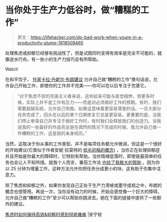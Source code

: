 # 当你处于生产力低谷时，做“糟糕的工作”

> 原文：<https://lifehacker.com/do-bad-work-when-youre-in-a-productivity-slump-1818508465>

处理焦虑或抑郁已经够有挑战性了，但是试图同时变得有效率是完全不可能的，就像逆水行舟。有一些小的生产力技巧会有所帮助。

Watch

在和平饺子， [作家卡拉·丹妮尔·布朗建议](https://www.peacefuldumpling.com/stay-productive) 允许自己做“糟糕的工作”换句话说，允许自己开始工作，即使你的工作并不完美——你可以在以后专注于完善它。

> “对于焦虑不安的完美主义者来说，这听起来可能与直觉相悖，但更多时候，实际上并不是工作有压力——而是对必须做好工作的预期。有时，我们需要超越系统，允许自己吮吸，如果这意味着更容易落笔的话。一旦大部分任务完成了，回头在以后的某个日期修复它总是更容易。更重要的是，当我们停止审查自己并专注于做好工作时，有时我们会释放我们的创造力。当我说我的一些最好的作品完全是在偶然的情况下完成的时候，我允许自己做一件糟糕的工作，这是我的亲身经历。”

当然，这取决于你从事的工作类型。并不是每项任务都允许微调，但这是一个很好的开始建议(它类似于作者安妮·拉莫特的 [低劣初稿的概念)](http://lifehacker.com/when-writing-your-first-draft-dont-be-afraid-to-write-1692572440#_ga=2.164956031.1984659243.1505746704-1268082208.1431441811) ，当你正在处理抑郁症并且开始是你最大的障碍时，它特别有帮助。当你情绪低落时，即使是最简单的任务也会让人不知所措。就我个人而言，番茄工作法 [也给了我极大的帮助](http://www.thewildwong.com/working-with-depression/) 。因为你以 25 分钟为增量工作，这种方法允许你把任务分成更小的块，这有助于你集中注意力。

除了焦虑和抑郁之外，如果你发现自己正处于生产力滑坡或墨守成规之中，布朗的概念也很管用。再说一次，当你没有动力的时候，开始会感觉像一个巨大的障碍，允许自己做“糟糕的工作”至少可以帮助你跳进去。她在下面的链接中提供了一些额外的建议。

[焦虑时如何保持高效&抑郁时感到彻底瘫痪](https://www.peacefuldumpling.com/stay-productive) |安宁蛟